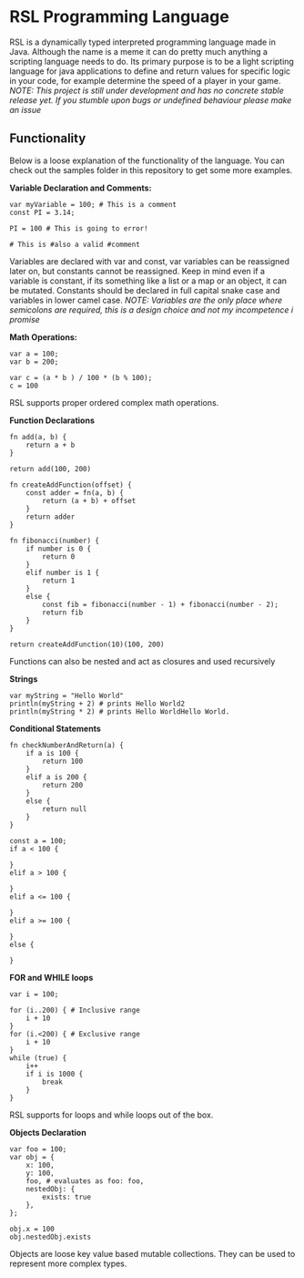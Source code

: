 # RSL Programming Language
RSL is a dynamically typed interpreted programming language made in Java. Although the name is a meme it can do pretty much anything a scripting language needs to do. Its primary purpose is to be a light scripting language for java applications to define and return values for specific logic in your code, for example determine the speed of a player in your game. _NOTE: This project is still under development and has no concrete stable release yet. If you stumble upon bugs or undefined behaviour please make an issue_

## Functionality
Below is a loose explanation of the functionality of the language. You can check out the samples folder in this repository to get some more examples.

__Variable Declaration and Comments:__
```
var myVariable = 100; # This is a comment
const PI = 3.14; 

PI = 100 # This is going to error!

# This is #also a valid #comment
```
Variables are declared with var and const, var variables can be reassigned later on, but constants cannot be reassigned. Keep in mind even if a variable is constant, if its something like a list or a map or an object, it can be mutated. Constants should be declared in full capital snake case and variables in lower camel case. _NOTE: Variables are the only place where semicolons are required, this is a design choice and not my incompetence i promise_

__Math Operations:__
```
var a = 100;
var b = 200;

var c = (a * b ) / 100 * (b % 100);
c = 100
```
RSL supports proper ordered complex math operations.

__Function Declarations__
```
fn add(a, b) {
    return a + b
}

return add(100, 200)
```
```
fn createAddFunction(offset) {
    const adder = fn(a, b) {
        return (a + b) + offset
    }
    return adder
}

fn fibonacci(number) {
    if number is 0 {
        return 0
    }
    elif number is 1 {
        return 1
    }
    else {
        const fib = fibonacci(number - 1) + fibonacci(number - 2);
        return fib
    }
}

return createAddFunction(10)(100, 200) 
```
Functions can also be nested and act as closures and used recursively

__Strings__
```
var myString = "Hello World"
println(myString + 2) # prints Hello World2
println(myString * 2) # prints Hello WorldHello World.
```

__Conditional Statements__
```
fn checkNumberAndReturn(a) {
    if a is 100 {
        return 100
    }
    elif a is 200 {
        return 200
    }
    else {
        return null
    }
}

const a = 100;
if a < 100 {
    
}
elif a > 100 {
    
}
elif a <= 100 {
    
}
elif a >= 100 {
    
}
else {
    
}

```

__FOR and WHILE loops__
```
var i = 100;

for (i..200) { # Inclusive range
    i + 10
}
for (i.<200) { # Exclusive range
    i + 10
}
while (true) {
    i++
    if i is 1000 {
        break
    }
}
```
RSL supports for loops and while loops out of the box.

__Objects Declaration__
```
var foo = 100;
var obj = {
    x: 100,
    y: 100,
    foo, # evaluates as foo: foo,
    nestedObj: {
        exists: true
    },
};

obj.x = 100
obj.nestedObj.exists
```
Objects are loose key value based mutable collections. They can be used to represent more complex types. 